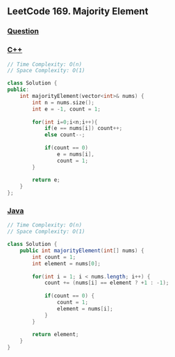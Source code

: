 ## LeetCode 169. Majority Element

### [Question](https://leetcode.com/problems/majority-element/)

### [C++](https://leetcode.com/submissions/detail/553493285/)
```c++
// Time Complexity: O(n)
// Space Complexity: O(1)

class Solution {
public:
    int majorityElement(vector<int>& nums) {
        int n = nums.size();
        int e = -1, count = 1;
        
        for(int i=0;i<n;i++){
            if(e == nums[i]) count++;
            else count--;
            
            if(count == 0)
                e = nums[i],
                count = 1;
        }
        
        return e;
    }
};
```

### [Java](https://leetcode.com/submissions/detail/651282838/)
```java
// Time Complexity: O(n)
// Space Complexity: O(1)

class Solution {
    public int majorityElement(int[] nums) {
        int count = 1;
        int element = nums[0];
        
        for(int i = 1; i < nums.length; i++) {
            count += (nums[i] == element ? +1 : -1);
            
            if(count == 0) {
                count = 1;
                element = nums[i];
            }
        }
        
        return element;
    }
}
```